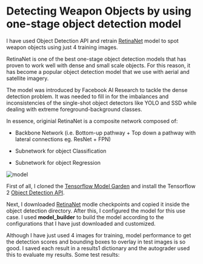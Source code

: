 # Detecting Weapon Objects by using one-stage object detection model

I have used Object Detection API and retrain [RetinaNet](https://arxiv.org/abs/1708.02002) model to spot weapon objects using just 4 training images.

RetinaNet is one of the best one-stage object detection models that has proven to work well with dense and small scale objects. For this reason, it has become a popular object detection model that we use with aerial and satellite imagery.

 

The model was introduced by Facebook AI Research to tackle the dense detection problem. It was needed to fill in for the imbalances and inconsistencies of the single-shot object detectors like YOLO and SSD while dealing with extreme foreground-background classes.

 
In essence, originial RetinaNet is a composite network composed of:

* Backbone Network (i.e. Bottom-up pathway + Top down a pathway with lateral 
connections eg. ResNet + FPN)

* Subnetwork for object Classification

* Subnetwork for object Regression

<img src='https://cdn.analyticsvidhya.com/wp-content/uploads/2020/08/image13-850x217.png' alt='model'>

First of all, I cloned the [Tensorflow Model Garden](https://github.com/tensorflow/models) and install the Tensorflow 2 [Object Detection API](https://github.com/tensorflow/models/tree/master/research/object_detection).

Next, I downloaded [RetinaNet](https://arxiv.org/abs/1708.02002) modle checkpoints and copied it inside the object detection directory. After this, I configured the model for this use case. I used **model_builder** to build the model according to the configurations that I have just downloaded and customized.

 Although I have just used 4 images for training, model performance to get the detection scores and bounding boxes to overlay in test images is so good. I saved each result in a results1 dictionary and the autograder used this to evaluate my results. Some test results: 

